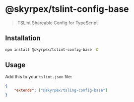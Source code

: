 # @skyrpex/tslint-config-base

> TSLint Shareable Config for TypeScript

## Installation

```bash
npm install @skyrpex/tslint-config-base -D
```

## Usage

Add this to your `tslint.json` file:

```json
{
    "extends": ["@skyrpex/tsling-config-base"]
}
```
